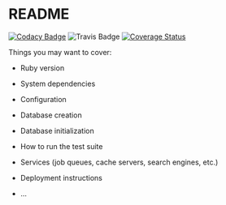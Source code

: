 # README

[![Codacy
Badge](https://api.codacy.com/project/badge/Grade/eebc72fa19ad47ae89ca224e6da29116)](https://www.codacy.com/app/jekuta/tournament?utm_source=github.com&amp;utm_medium=referral&amp;utm_content=jekuta/tournament&amp;utm_campaign=Badge_Grade)
![Travis Badge](https://travis-ci.org/jekuta/tournament.svg?branch=master)
[![Coverage
Status](https://coveralls.io/repos/github/jekuta/tournament/badge.svg?branch=master)](https://coveralls.io/github/jekuta/tournament?branch=master)


Things you may want to cover:

* Ruby version

* System dependencies

* Configuration

* Database creation

* Database initialization

* How to run the test suite

* Services (job queues, cache servers, search engines, etc.)

* Deployment instructions

* ...
